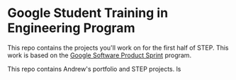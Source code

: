 # Google Student Training in Engineering Program


This repo contains the projects you'll work on for the first half of STEP.
This work is based on the [Google Software Product Sprint](https://g.co/softwareproductsprint) program.

This repo contains Andrew's portfolio and STEP projects.
ls
